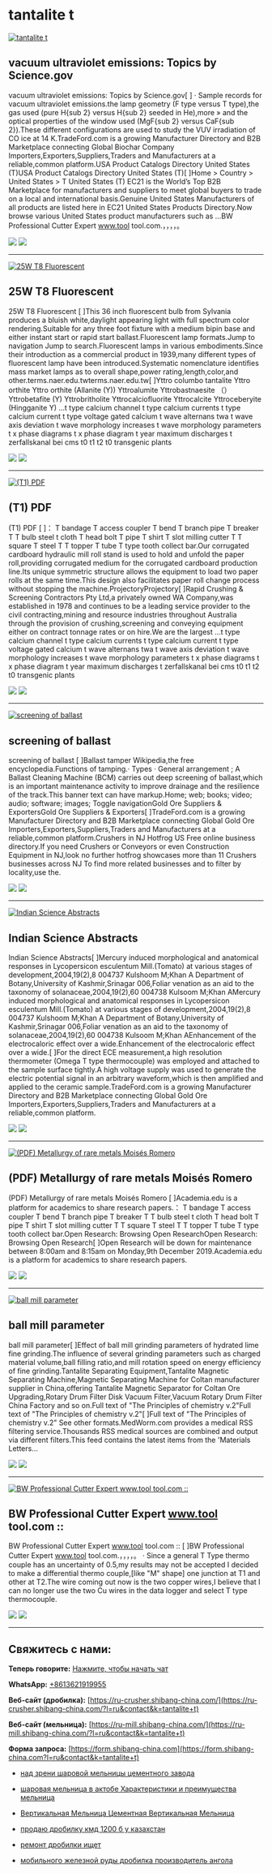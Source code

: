 # tantalite t

<a href="https://swt.shibang-china.com/?l=ru&img&k=tantalite+t" target="_blank">![tantalite t](http://static.shibang-china.com/all-800x300/780.jpg)</a>

## vacuum ultraviolet emissions: Topics by Science.gov
vacuum ultraviolet emissions: Topics by Science.gov[ ]&nbsp;&#0183;&#32;Sample records for vacuum ultraviolet emissions.the lamp geometry (F type versus T type),the gas used (pure H{sub 2} versus H{sub 2} seeded in He),more &#187; and the optical properties of the window used (MgF{sub 2} versus CaF{sub 2}).These different configurations are used to study the VUV irradiation of CO ice at 14 K.TradeFord.com is a growing Manufacturer Directory and B2B Marketplace connecting Global Biochar Company Importers,Exporters,Suppliers,Traders and Manufacturers at a reliable,common platform.USA Product Catalogs Directory United States (T)USA Product Catalogs Directory United States (T)[ ]Home &gt; Country &gt; United States &gt; T United States (T) EC21 is the World’s Top B2B Marketplace for manufacturers and suppliers to meet global buyers to trade on a local and international basis.Genuine United States Manufacturers of all products are listed here in EC21 United States Products Directory.Now browse various United States product manufacturers such as …BW Professional Cutter Expert www.tool tool.com.，，，，。


<a href="https://whatsapp.shibangsoft.com/WhatsApp.php" target="_blank" title="WhatsApp">![](http://static.shibang-china.com/icon/whatsapp.png)</a> <a href="https://swt.shibang-china.com/?l=ru&icon&k=tantalite+t" target="_blank">![](http://static.shibang-china.com/icon/chat-ru.png)</a>

---

<a href="https://swt.shibang-china.com/?l=ru&img&k=tantalite+t" target="_blank">![25W T8 Fluorescent](http://static.shibang-china.com/all-800x300/669.jpg)</a>

## 25W T8 Fluorescent
25W T8 Fluorescent [ ]This 36 inch fluorescent bulb from Sylvania produces a bluish white,daylight appearing light with full spectrum color rendering.Suitable for any three foot fixture with a medium bipin base and either instant start or rapid start ballast.Fluorescent lamp formats.Jump to navigation Jump to search.Fluorescent lamps in various embodiments.Since their introduction as a commercial product in 1939,many different types of fluorescent lamp have been introduced.Systematic nomenclature identifies mass market lamps as to overall shape,power rating,length,color,and other.terms.naer.edu.twterms.naer.edu.tw[ ]Yttro columbo tantalite Yttro orthite Yttro orthite (Allanite (Y)) Yttroalumite Yttrobastnaesite （） Yttrobetafite (Y) Yttrobritholite Yttrocalciofluorite Yttrocalcite Yttroceberyite (Hingganite Y) …t type calcium channel t type calcium currents t type calcium current t type voltage gated calcium t wave alternans twa t wave axis deviation t wave morphology increases t wave morphology parameters t x phase diagrams t x phase diagram t year maximum discharges t zerfallskanal bei cms t0 t1 t2 t0 transgenic plants


<a href="https://whatsapp.shibangsoft.com/WhatsApp.php" target="_blank" title="WhatsApp">![](http://static.shibang-china.com/icon/whatsapp.png)</a> <a href="https://swt.shibang-china.com/?l=ru&icon&k=tantalite+t" target="_blank">![](http://static.shibang-china.com/icon/chat-ru.png)</a>

---

<a href="https://swt.shibang-china.com/?l=ru&img&k=tantalite+t" target="_blank">![(T1) PDF](http://static.shibang-china.com/all-800x300/1231.jpg)</a>

## (T1) PDF
(T1) PDF [ ]： T bandage T access coupler T bend T branch pipe T breaker T T bulb steel t cloth T head bolt T pipe T shirt T slot milling cutter T T square T steel T T topper T tube T type tooth collect bar.Our corrugated cardboard hydraulic mill roll stand is used to hold and unfold the paper roll,providing corrugated medium for the corrugated cardboard production line.Its unique symmetric structure allows the equipment to load two paper rolls at the same time.This design also facilitates paper roll change process without stopping the machine.ProjectoryProjectory[ ]Rapid Crushing &amp; Screening Contractors Pty Ltd,a privately owned WA Company,was established in 1978 and continues to be a leading service provider to the civil contracting,mining and resource industries throughout Australia through the provision of crushing,screening and conveying equipment either on contract tonnage rates or on hire.We are the largest …t type calcium channel t type calcium currents t type calcium current t type voltage gated calcium t wave alternans twa t wave axis deviation t wave morphology increases t wave morphology parameters t x phase diagrams t x phase diagram t year maximum discharges t zerfallskanal bei cms t0 t1 t2 t0 transgenic plants


<a href="https://whatsapp.shibangsoft.com/WhatsApp.php" target="_blank" title="WhatsApp">![](http://static.shibang-china.com/icon/whatsapp.png)</a> <a href="https://swt.shibang-china.com/?l=ru&icon&k=tantalite+t" target="_blank">![](http://static.shibang-china.com/icon/chat-ru.png)</a>

---

<a href="https://swt.shibang-china.com/?l=ru&img&k=tantalite+t" target="_blank">![screening of ballast](http://static.shibang-china.com/all-800x300/969.jpg)</a>

## screening of ballast
screening of ballast [ ]Ballast tamper Wikipedia,the free encyclopedia.Functions of tamping.&#183; Types &#183; General arrangement ; A Ballast Cleaning Machine (BCM) carries out deep screening of ballast,which is an important maintenance activity to improve drainage and the resilience of the track.This banner text can have markup.Home; web; books; video; audio; software; images; Toggle navigationGold Ore Suppliers &amp; ExportersGold Ore Suppliers &amp; Exporters[ ]TradeFord.com is a growing Manufacturer Directory and B2B Marketplace connecting Global Gold Ore Importers,Exporters,Suppliers,Traders and Manufacturers at a reliable,common platform.Crushers in NJ Hotfrog US Free online business directory.If you need Crushers or Conveyors or even Construction Equipment in NJ,look no further hotfrog showcases more than 11 Crushers businesses across NJ To find more related businesses and to filter by locality,use the.


<a href="https://whatsapp.shibangsoft.com/WhatsApp.php" target="_blank" title="WhatsApp">![](http://static.shibang-china.com/icon/whatsapp.png)</a> <a href="https://swt.shibang-china.com/?l=ru&icon&k=tantalite+t" target="_blank">![](http://static.shibang-china.com/icon/chat-ru.png)</a>

---

<a href="https://swt.shibang-china.com/?l=ru&img&k=tantalite+t" target="_blank">![Indian Science Abstracts](http://static.shibang-china.com/all-800x300/1253.jpg)</a>

## Indian Science Abstracts
Indian Science Abstracts[ ]Mercury induced morphological and anatomical responses in Lycopersicon esculentum Mill.(Tomato) at various stages of development,2004,19(2),8 004737 Kulshoom M;Khan A Department of Botany,University of Kashmir,Srinagar 006,Foliar venation as an aid to the taxonomy of solanaceae,2004,19(2),60 004738 Kulsoom M;Khan AMercury induced morphological and anatomical responses in Lycopersicon esculentum Mill.(Tomato) at various stages of development,2004,19(2),8 004737 Kulshoom M;Khan A Department of Botany,University of Kashmir,Srinagar 006,Foliar venation as an aid to the taxonomy of solanaceae,2004,19(2),60 004738 Kulsoom M;Khan AEnhancement of the electrocaloric effect over a wide.Enhancement of the electrocaloric effect over a wide.[ ]For the direct ECE measurement,a high resolution thermometer (Omega T type thermocouple) was employed and attached to the sample surface tightly.A high voltage supply was used to generate the electric potential signal in an arbitrary waveform,which is then amplified and applied to the ceramic sample.TradeFord.com is a growing Manufacturer Directory and B2B Marketplace connecting Global Gold Ore Importers,Exporters,Suppliers,Traders and Manufacturers at a reliable,common platform.


<a href="https://whatsapp.shibangsoft.com/WhatsApp.php" target="_blank" title="WhatsApp">![](http://static.shibang-china.com/icon/whatsapp.png)</a> <a href="https://swt.shibang-china.com/?l=ru&icon&k=tantalite+t" target="_blank">![](http://static.shibang-china.com/icon/chat-ru.png)</a>

---

<a href="https://swt.shibang-china.com/?l=ru&img&k=tantalite+t" target="_blank">![(PDF) Metallurgy of rare metals Mois&#233;s Romero](http://static.shibang-china.com/all-800x300/258.jpg)</a>

## (PDF) Metallurgy of rare metals Mois&#233;s Romero
(PDF) Metallurgy of rare metals Mois&#233;s Romero [ ]Academia.edu is a platform for academics to share research papers.： T bandage T access coupler T bend T branch pipe T breaker T T bulb steel t cloth T head bolt T pipe T shirt T slot milling cutter T T square T steel T T topper T tube T type tooth collect bar.Open Research: Browsing Open ResearchOpen Research: Browsing Open Research[ ]Open Research will be down for maintenance between 8:00am and 8:15am on Monday,9th December 2019.Academia.edu is a platform for academics to share research papers.


<a href="https://whatsapp.shibangsoft.com/WhatsApp.php" target="_blank" title="WhatsApp">![](http://static.shibang-china.com/icon/whatsapp.png)</a> <a href="https://swt.shibang-china.com/?l=ru&icon&k=tantalite+t" target="_blank">![](http://static.shibang-china.com/icon/chat-ru.png)</a>

---

<a href="https://swt.shibang-china.com/?l=ru&img&k=tantalite+t" target="_blank">![ball mill parameter](http://static.shibang-china.com/all-800x300/165.jpg)</a>

## ball mill parameter
ball mill parameter[ ]Effect of ball mill grinding parameters of hydrated lime fine grinding.The influence of several grinding parameters such as charged material volume,ball filling ratio,and mill rotation speed on energy efficiency of fine grinding.Tantalite Separating Equipment,Tantalite Magnetic Separating Machine,Magnetic Separating Machine for Coltan manufacturer supplier in China,offering Tantalite Magnetic Separator for Coltan Ore Upgrading,Rotary Drum Filter Disk Vacuum Filter,Vacuum Rotary Drum Filter China Factory and so on.Full text of &quot;The Principles of chemistry v.2&quot;Full text of &quot;The Principles of chemistry v.2&quot;[ ]Full text of &quot;The Principles of chemistry v.2&quot; See other formats.MedWorm.com provides a medical RSS filtering service.Thousands RSS medical sources are combined and output via different filters.This feed contains the latest items from the 'Materials Letters…


<a href="https://whatsapp.shibangsoft.com/WhatsApp.php" target="_blank" title="WhatsApp">![](http://static.shibang-china.com/icon/whatsapp.png)</a> <a href="https://swt.shibang-china.com/?l=ru&icon&k=tantalite+t" target="_blank">![](http://static.shibang-china.com/icon/chat-ru.png)</a>

---

<a href="https://swt.shibang-china.com/?l=ru&img&k=tantalite+t" target="_blank">![BW Professional Cutter Expert www.tool tool.com ::](http://static.shibang-china.com/all-800x300/1359.jpg)</a>

## BW Professional Cutter Expert www.tool tool.com ::
BW Professional Cutter Expert www.tool tool.com :: [ ]BW Professional Cutter Expert www.tool tool.com.，，，，。&nbsp;&#0183;&#32;Since a general T Type thermo couple has an uncertainty of 0.5,my results may not be accepted I decided to make a differential thermo couple,[like &quot;M&quot; shape] one junction at T1 and other at T2.The wire coming out now is the two copper wires,I believe that I can no longer use the two Cu wires in the data logger and select T type thermocouple.

<a href="https://whatsapp.shibangsoft.com/WhatsApp.php" target="_blank" title="WhatsApp">![](http://static.shibang-china.com/icon/whatsapp.png)</a> <a href="https://swt.shibang-china.com/?l=ru&icon&k=tantalite+t" target="_blank">![](http://static.shibang-china.com/icon/chat-ru.png)</a>

---
## Свяжитесь с нами:

**Теперь говорите:** [Нажмите, чтобы начать чат](https://swt.shibang-china.com?l=ru&contact&k=tantalite+t)

**WhatsApp:**  [+8613621919955](https://whatsapp.shibangsoft.com/WhatsApp.php)

**Веб-сайт (дробилка):** [https://ru-crusher.shibang-china.com/](https://ru-crusher.shibang-china.com/?l=ru&contact&k=tantalite+t)

**Веб-сайт (мельница):** [https://ru-mill.shibang-china.com/](https://ru-mill.shibang-china.com/?l=ru&contact&k=tantalite+t)

**Форма запроса:** [https://form.shibang-china.com](https://form.shibang-china.com?l=ru&contact&k=tantalite+t)

* [над зрени шаровой мельницы цементного завода](../110/%D0%BD%D0%B0%D0%B4%20%D0%B7%D1%80%D0%B5%D0%BD%D0%B8%20%D1%88%D0%B0%D1%80%D0%BE%D0%B2%D0%BE%D0%B9%20%D0%BC%D0%B5%D0%BB%D1%8C%D0%BD%D0%B8%D1%86%D1%8B%20%D1%86%D0%B5%D0%BC%D0%B5%D0%BD%D1%82%D0%BD%D0%BE%D0%B3%D0%BE%20%D0%B7%D0%B0%D0%B2%D0%BE%D0%B4%D0%B0.md)

* [шаровая мельница в актобе Характеристики и преимущества мельница](../112/%D1%88%D0%B0%D1%80%D0%BE%D0%B2%D0%B0%D1%8F%20%D0%BC%D0%B5%D0%BB%D1%8C%D0%BD%D0%B8%D1%86%D0%B0%20%D0%B2%20%D0%B0%D0%BA%D1%82%D0%BE%D0%B1%D0%B5%20%D0%A5%D0%B0%D1%80%D0%B0%D0%BA%D1%82%D0%B5%D1%80%D0%B8%D1%81%D1%82%D0%B8%D0%BA%D0%B8%20%D0%B8%20%D0%BF%D1%80%D0%B5%D0%B8%D0%BC%D1%83%D1%89%D0%B5%D1%81%D1%82%D0%B2%D0%B0%20%D0%BC%D0%B5%D0%BB%D1%8C%D0%BD%D0%B8%D1%86%D0%B0.md)

* [Вертикальная Мельница Цементная Вертикальная Мельница](../118/%D0%92%D0%B5%D1%80%D1%82%D0%B8%D0%BA%D0%B0%D0%BB%D1%8C%D0%BD%D0%B0%D1%8F%20%D0%9C%D0%B5%D0%BB%D1%8C%D0%BD%D0%B8%D1%86%D0%B0%20%D0%A6%D0%B5%D0%BC%D0%B5%D0%BD%D1%82%D0%BD%D0%B0%D1%8F%20%D0%92%D0%B5%D1%80%D1%82%D0%B8%D0%BA%D0%B0%D0%BB%D1%8C%D0%BD%D0%B0%D1%8F%20%D0%9C%D0%B5%D0%BB%D1%8C%D0%BD%D0%B8%D1%86%D0%B0.md)

* [продаю дробилку кмд 1200 б у казахстан](../111/%D0%BF%D1%80%D0%BE%D0%B4%D0%B0%D1%8E%20%D0%B4%D1%80%D0%BE%D0%B1%D0%B8%D0%BB%D0%BA%D1%83%20%D0%BA%D0%BC%D0%B4%201200%20%D0%B1%20%D1%83%20%D0%BA%D0%B0%D0%B7%D0%B0%D1%85%D1%81%D1%82%D0%B0%D0%BD.md)

* [ремонт дробилки ищет](../116/%D1%80%D0%B5%D0%BC%D0%BE%D0%BD%D1%82%20%D0%B4%D1%80%D0%BE%D0%B1%D0%B8%D0%BB%D0%BA%D0%B8%20%D0%B8%D1%89%D0%B5%D1%82.md)

* [мобильного железной руды дробилка производитель ангола](../110/%D0%BC%D0%BE%D0%B1%D0%B8%D0%BB%D1%8C%D0%BD%D0%BE%D0%B3%D0%BE%20%D0%B6%D0%B5%D0%BB%D0%B5%D0%B7%D0%BD%D0%BE%D0%B9%20%D1%80%D1%83%D0%B4%D1%8B%20%D0%B4%D1%80%D0%BE%D0%B1%D0%B8%D0%BB%D0%BA%D0%B0%20%D0%BF%D1%80%D0%BE%D0%B8%D0%B7%D0%B2%D0%BE%D0%B4%D0%B8%D1%82%D0%B5%D0%BB%D1%8C%20%D0%B0%D0%BD%D0%B3%D0%BE%D0%BB%D0%B0.md)